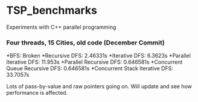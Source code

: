 # TSP_benchmarks
Experiments with C++ parallel programming
### Four threads, 15 Cities, old code (December Commit)
*BFS: Broken
*Recursive DFS: 2.46331s
*Iterative DFS: 6.3623s
*Parallel Iterative DFS: 11.953s
*Parallel Recursive DFS: 0.646581s
*Concurrent Queue Recursive DFS: 0.646581s
*Concurrent Stack Iterative DFS: 33.7057s

Lots of pass-by-value and raw pointers going on. Will update and see how performance is affected. 


